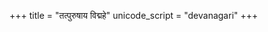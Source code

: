 +++
title = "तत्पुरुषाय विद्महे"
unicode_script = "devanagari"
+++

<div class="js_include" url="/vedAH/yajuH/taittirIyam/AraNyakam/sarva-prastutiH/06/aMshAH/tatpuruShAya_vidmahe_rudraH/"  newLevelForH1="2" includeTitle="false"> </div>  

